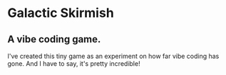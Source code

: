 # Galactic Skirmish

## A vibe coding game.

I've created this tiny game as an experiment on how far vibe coding has gone. And I have to say, it's pretty incredible!